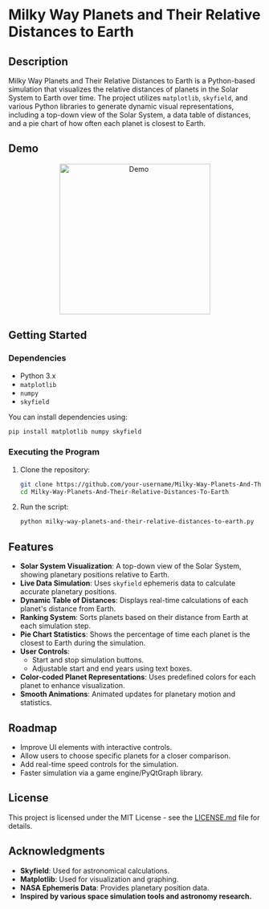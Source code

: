 # Milky Way Planets and Their Relative Distances to Earth

## Description
Milky Way Planets and Their Relative Distances to Earth is a Python-based simulation that visualizes the relative distances of planets in the Solar System to Earth over time. The project utilizes `matplotlib`, `skyfield`, and various Python libraries to generate dynamic visual representations, including a top-down view of the Solar System, a data table of distances, and a pie chart of how often each planet is closest to Earth.

## Demo

<p align="center">
  <img src="Demo.gif" alt="Demo" width="300">
</p>

## Getting Started

### Dependencies
- Python 3.x
- `matplotlib`
- `numpy`
- `skyfield`

You can install dependencies using:

```bash
pip install matplotlib numpy skyfield
```

### Executing the Program

1. Clone the repository:

   ```bash
   git clone https://github.com/your-username/Milky-Way-Planets-And-Their-Relative-Distances-To-Earth.git
   cd Milky-Way-Planets-And-Their-Relative-Distances-To-Earth
   ```

2. Run the script:

   ```bash
   python milky-way-planets-and-their-relative-distances-to-earth.py
   ```

## Features

- **Solar System Visualization**: A top-down view of the Solar System, showing planetary positions relative to Earth.
- **Live Data Simulation**: Uses `skyfield` ephemeris data to calculate accurate planetary positions.
- **Dynamic Table of Distances**: Displays real-time calculations of each planet's distance from Earth.
- **Ranking System**: Sorts planets based on their distance from Earth at each simulation step.
- **Pie Chart Statistics**: Shows the percentage of time each planet is the closest to Earth during the simulation.
- **User Controls**:
  - Start and stop simulation buttons.
  - Adjustable start and end years using text boxes.
- **Color-coded Planet Representations**: Uses predefined colors for each planet to enhance visualization.
- **Smooth Animations**: Animated updates for planetary motion and statistics.

## Roadmap

- Improve UI elements with interactive controls.
- Allow users to choose specific planets for a closer comparison.
- Add real-time speed controls for the simulation.
- Faster simulation via a game engine/PyQtGraph library.

## License

This project is licensed under the MIT License - see the [LICENSE.md](LICENSE.md) file for details.

## Acknowledgments

- **Skyfield**: Used for astronomical calculations.
- **Matplotlib**: Used for visualization and graphing.
- **NASA Ephemeris Data**: Provides planetary position data.
- **Inspired by various space simulation tools and astronomy research.**

